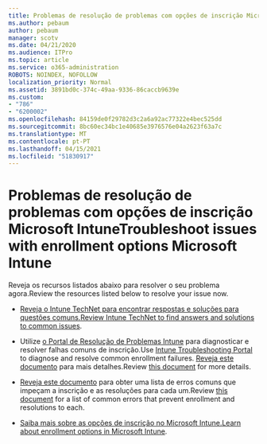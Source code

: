 ```yaml
---
title: Problemas de resolução de problemas com opções de inscrição Microsoft Intune
ms.author: pebaum
author: pebaum
manager: scotv
ms.date: 04/21/2020
ms.audience: ITPro
ms.topic: article
ms.service: o365-administration
ROBOTS: NOINDEX, NOFOLLOW
localization_priority: Normal
ms.assetid: 3891bd0c-374c-49aa-9336-86caccb9639e
ms.custom:
- "786"
- "6200002"
ms.openlocfilehash: 84159de0f29782d3c2a6a92ac77322e4bec525dd
ms.sourcegitcommit: 8bc60ec34bc1e40685e3976576e04a2623f63a7c
ms.translationtype: MT
ms.contentlocale: pt-PT
ms.lasthandoff: 04/15/2021
ms.locfileid: "51830917"
---
```

# <a name="troubleshoot-issues-with-enrollment-options-microsoft-intune"></a><span data-ttu-id="07538-102">Problemas de resolução de problemas com opções de inscrição Microsoft Intune</span><span class="sxs-lookup"><span data-stu-id="07538-102">Troubleshoot issues with enrollment options Microsoft Intune</span></span>

<span data-ttu-id="07538-103">Reveja os recursos listados abaixo para resolver o seu problema agora.</span><span class="sxs-lookup"><span data-stu-id="07538-103">Review the resources listed below to resolve your issue now.</span></span>
  
- <span data-ttu-id="07538-104">[Reveja o Intune TechNet para encontrar respostas e soluções para questões comuns.](https://social.technet.microsoft.com/Forums/home?category=microsoftintune&amp;filter=alltypes&amp;sort=lastpostdesc)</span><span class="sxs-lookup"><span data-stu-id="07538-104">[Review Intune TechNet to find answers and solutions to common issues](https://social.technet.microsoft.com/Forums/home?category=microsoftintune&amp;filter=alltypes&amp;sort=lastpostdesc).</span></span>

- <span data-ttu-id="07538-105">Utilize [o Portal de Resolução de Problemas Intune](https://aka.ms/intunetroubleshooting) para diagnosticar e resolver falhas comuns de inscrição.</span><span class="sxs-lookup"><span data-stu-id="07538-105">Use [Intune Troubleshooting Portal](https://aka.ms/intunetroubleshooting) to diagnose and resolve common enrollment failures.</span></span> <span data-ttu-id="07538-106">[Reveja este documento](https://docs.microsoft.com/intune/help-desk-operators) para mais detalhes.</span><span class="sxs-lookup"><span data-stu-id="07538-106">Review [this document](https://docs.microsoft.com/intune/help-desk-operators) for more details.</span></span>

- <span data-ttu-id="07538-107">[Reveja este documento](https://docs.microsoft.com/troubleshoot/mem/intune/troubleshoot-device-enrollment-in-intune) para obter uma lista de erros comuns que impeçam a inscrição e as resoluções para cada um.</span><span class="sxs-lookup"><span data-stu-id="07538-107">Review [this document](https://docs.microsoft.com/troubleshoot/mem/intune/troubleshoot-device-enrollment-in-intune) for a list of common errors that prevent enrollment and resolutions to each.</span></span>

- <span data-ttu-id="07538-108">[Saiba mais sobre as opções de inscrição no Microsoft Intune.](https://docs.microsoft.com/intune/enrollment-options)</span><span class="sxs-lookup"><span data-stu-id="07538-108">[Learn about enrollment options in Microsoft Intune](https://docs.microsoft.com/intune/enrollment-options).</span></span>
